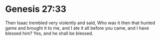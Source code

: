 # Genesis 27:33

Then Isaac trembled very violently and said, Who was it then that hunted game and brought it to me, and I ate it all before you came, and I have blessed him? Yes, and he shall be blessed.
